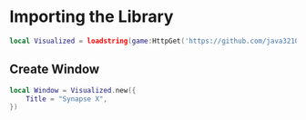 # Importing the Library
```lua
local Visualized = loadstring(game:HttpGet('https://github.com/java3210/Visualized/blob/main/main/dowload.lua?raw=true', true))()
```
## Create Window
```lua
local Window = Visualized.new({
	Title = "Synapse X",
})
```
